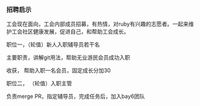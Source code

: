 ### 招聘启示

工会现在面向，工会内部成员招募，有热情，对ruby有兴趣的志愿者。一起来维护工会社区健康发展，促进自己，和帮助工会成长。

职位一，（轮值）新人入职辅导员若干名

主要职责，讲解git用法，帮助无业游民会员成功入职

收获， 帮助入职一名会员，固定成长分加30

职位二， （轮值）入职主管

负责merge PR，指定辅导员，完成任务后，加入bay6团队
